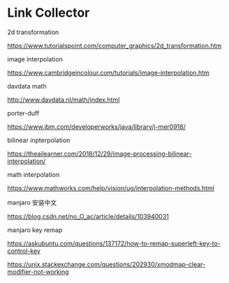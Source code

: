 # Link Collector

2d transformation

https://www.tutorialspoint.com/computer_graphics/2d_transformation.htm

image interpolation

https://www.cambridgeincolour.com/tutorials/image-interpolation.htm

davdata math

http://www.davdata.nl/math/index.html

porter-duff

https://www.ibm.com/developerworks/java/library/j-mer0918/

bilinear inpterpolation

https://theailearner.com/2018/12/29/image-processing-bilinear-interpolation/

math interpolation

https://www.mathworks.com/help/vision/ug/interpolation-methods.html

manjaro 安装中文

https://blog.csdn.net/no_O_ac/article/details/103940031

manjaro key remap

https://askubuntu.com/questions/137172/how-to-remap-superleft-key-to-control-key

https://unix.stackexchange.com/questions/202930/xmodmap-clear-modifier-not-working



